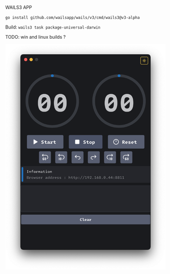 WAILS3 APP

`go install github.com/wailsapp/wails/v3/cmd/wails3@v3-alpha`

Build: `wails3 task package-universal-darwin`

TODO: win and linux builds ?

![](./screenshot.png)